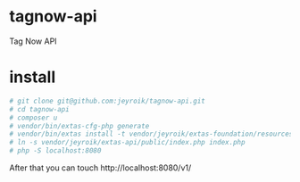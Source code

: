 # tagnow-api
Tag Now API

# install

```bash
# git clone git@github.com:jeyroik/tagnow-api.git
# cd tagnow-api
# composer u
# vendor/bin/extas-cfg-php generate
# vendor/bin/extas install -t vendor/jeyroik/extas-foundation/resources -s resources
# ln -s vendor/jeyroik/extas-api/public/index.php index.php
# php -S localhost:8080
```

After that you can touch http://localhost:8080/v1/